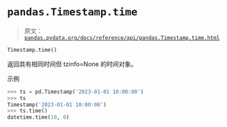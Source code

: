 # `pandas.Timestamp.time`

> 原文：[`pandas.pydata.org/docs/reference/api/pandas.Timestamp.time.html`](https://pandas.pydata.org/docs/reference/api/pandas.Timestamp.time.html)

```py
Timestamp.time()
```

返回具有相同时间但 tzinfo=None 的时间对象。

示例

```py
>>> ts = pd.Timestamp('2023-01-01 10:00:00')
>>> ts
Timestamp('2023-01-01 10:00:00')
>>> ts.time()
datetime.time(10, 0) 
```
